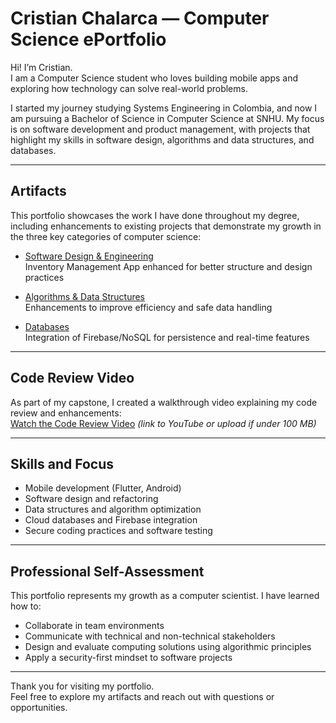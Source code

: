 # Cristian Chalarca — Computer Science ePortfolio

Hi! I’m Cristian.  
I am a Computer Science student who loves building mobile apps and exploring how technology can solve real-world problems.  

I started my journey studying Systems Engineering in Colombia, and now I am pursuing a Bachelor of Science in Computer Science at SNHU. My focus is on software development and product management, with projects that highlight my skills in software design, algorithms and data structures, and databases.  

---

## Artifacts
This portfolio showcases the work I have done throughout my degree, including enhancements to existing projects that demonstrate my growth in the three key categories of computer science:

- [Software Design & Engineering](artifacts/software-design-and-engineering/)  
  Inventory Management App enhanced for better structure and design practices  

- [Algorithms & Data Structures](artifacts/algorithms-data-structures/)  
  Enhancements to improve efficiency and safe data handling  

- [Databases](artifacts/databases/)  
  Integration of Firebase/NoSQL for persistence and real-time features  

---

## Code Review Video
As part of my capstone, I created a walkthrough video explaining my code review and enhancements:  
[Watch the Code Review Video](#) *(link to YouTube or upload if under 100 MB)*

---

## Skills and Focus
- Mobile development (Flutter, Android)  
- Software design and refactoring  
- Data structures and algorithm optimization  
- Cloud databases and Firebase integration  
- Secure coding practices and software testing  

---

## Professional Self-Assessment
This portfolio represents my growth as a computer scientist. I have learned how to:  
- Collaborate in team environments  
- Communicate with technical and non-technical stakeholders  
- Design and evaluate computing solutions using algorithmic principles  
- Apply a security-first mindset to software projects  

---

Thank you for visiting my portfolio.  
Feel free to explore my artifacts and reach out with questions or opportunities.  
